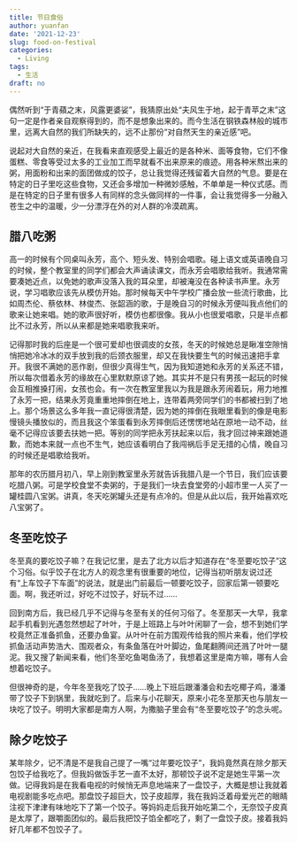 ```yaml
---
title: 节日食俗
author: yuanfan
date: '2021-12-23'
slug: food-on-festival
categories:
  - Living
tags:
  - 生活
draft: no
---
```

偶然听到“于青蘋之末，风露更婆娑”，我猜原出处“夫风生于地，起于青苹之末”这句一定是作者亲自观察得到的，而不是想象出来的。而今生活在钢铁森林般的城市里，远离大自然的我们所缺失的，远不止那份“对自然天生的亲近感”吧。

<!--more-->

说起对大自然的亲近，在我看来直观感受上最近的是各种米、面等食物，它们不像蛋糕、零食等受过太多的工业加工而早就看不出来原来的痕迹。用各种米熬出来的粥，用面粉和出来的面团做成的饺子，总让我觉得还残留着大自然的气息。要是在特定的日子里吃这些食物，又还会多增加一种微妙感触，不单单是一种仪式感。而是在特定的日子里有很多人有同样的念头做同样的一件事，会让我觉得多一分融入苍生之中的温暖，少一分漂浮在外的对人群的冷漠疏离。

## 腊八吃粥

高一的时候有个同桌叫永芳，高个、短头发、特别会唱歌。碰上语文或英语晚自习的时候，整个教室里的同学们都会大声诵读课文，而永芳会唱歌给我听。我通常需要凑她近点，以免她的歌声没落入我的耳朵里，却被淹没在各种读书声里。永芳说，学习唱歌应该先从模仿开始。那时候每天中午学校广播会放一些流行歌曲，比如周杰伦、蔡依林、林俊杰、张韶涵的歌，于是晚自习的时候永芳便叫我点他们的歌来让她来唱。她的歌声很好听，模仿也都很像。我从小也很爱唱歌，只是半点都比不过永芳，所以从来都是她来唱歌我来听。

记得那时我的后座是一个很可爱却也很调皮的女孩，冬天的时候她总是瞅准空隙悄悄把她冷冰冰的双手放到我的后颈衣服里，却又在我快要生气的时候迅速把手拿开。我很不满她的恶作剧，但很少真得生气，因为我知道她和永芳的关系还不错，所以每次借着永芳的缘故在心里默默原谅了她。其实并不是只有男孩一起玩的时候会互相推搡打闹，女孩也会。有一次在教室里我以为我是跟永芳闹着玩，用力地推了永芳一把，结果永芳竟重重地摔倒在地上，连带着两旁同学们的书都被扫到了地上。那个场景这么多年我一直记得很清楚，因为她的摔倒在我眼里看到的像是电影慢镜头播放似的，而且我这个笨蛋看到永芳摔倒后还愣愣地站在原地一动不动，丝毫不记得应该要去扶她一把。等别的同学把永芳扶起来以后，我才回过神来跟她道歉，而她本来就一点也不生气，她应该看明白了我闯祸后手足无措的心情，晚自习的时候还是唱歌给我听。

那年的农历腊月初八，早上刚到教室里永芳就告诉我腊八是一个节日，我们应该要吃腊八粥。可是学校食堂不卖粥的，于是我们一块去食堂旁的小超市里一人买了一罐桂圆八宝粥。讲真，冬天吃粥罐头还是有点冷的。但是从此以后，我开始喜欢吃八宝粥了。

## 冬至吃饺子

冬至真的要吃饺子嘛？在我记忆里，是去了北方以后才知道存在“冬至要吃饺子”这个习俗。似乎饺子在北方人的观念里有很重要的地位，记得当初听朋友说过还有“上车饺子下车面”的说法，就是出门前最后一顿要吃饺子，回家后第一顿要吃面。啊，我还听过，好吃不过饺子，好玩不过……

回到南方后，我已经几乎不记得与冬至有关的任何习俗了。冬至那天一大早，我拿起手机看到光遇忽然想起了叶叶，于是上班路上与叶叶闲聊了一会，想不到她们学校竟然正准备抓鱼，还要办鱼宴。从叶叶在前方围观传给我的照片来看，他们学校抓鱼活动声势浩大、围观者众，有条鱼落在叶叶脚边，鱼尾翻腾间还溅了叶叶一腿泥。我又搜了新闻来看，他们冬至吃鱼喝鱼汤了，我想着这里是南方嘛，哪有人会想着吃饺子。

但很神奇的是，今年冬至我吃了饺子……晚上下班后跟潘潘会和去吃椰子鸡，潘潘带了饺子下到锅里，我就吃到了。后来与小花聊天，原来小花冬至那天也与朋友一块吃了饺子。明明大家都是南方人啊，为撒脑子里会有“冬至要吃饺子”的念头呢。

## 除夕吃饺子

某年除夕，记不清是不是我自己提了一嘴“过年要吃饺子”，我妈竟然真在除夕那天包饺子给我吃了。但我妈做饭手艺一直不太好，那顿饺子说不定是她生平第一次做。记得我妈是在我看电视的时候悄无声息地端来了一盘饺子，大概是想让我就着电视剧能多吃点吧。那盘饺子超巨大，饺子皮超厚，我在我妈泛着母爱光芒的眼睛注视下津津有味地吃下了第一个饺子。等妈妈走后我开始吃第二个，无奈饺子皮真是太厚了，跟嚼面团似的。最后我把饺子馅全都吃了，剩了一盘饺子皮。接着我妈好几年都不包饺子了。

